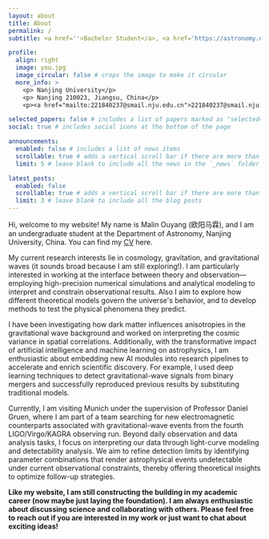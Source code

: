 ```yaml
---
layout: about
title: About
permalink: /
subtitle: <a href=''>Bachelor Student</a>, <a href='https://astronomy.nju.edu.cn/'>Department of Astronomy, Nanjing University</a> <br/> 

profile:
  align: right
  image: you.jpg
  image_circular: false # crops the image to make it circular
  more_info: >
    <p> Nanjing University</p>
    <p> Nanjing 210023, Jiangsu, China</p>
    <p><a href="mailto:221840237@smail.nju.edu.cn">221840237@smail.nju.edu.cn</a></p>

selected_papers: false # includes a list of papers marked as "selected={true}"
social: true # includes social icons at the bottom of the page

announcements:
  enabled: false # includes a list of news items
  scrollable: true # adds a vertical scroll bar if there are more than 3 news items
  limit: 5 # leave blank to include all the news in the `_news` folder

latest_posts:
  enabled: false
  scrollable: true # adds a vertical scroll bar if there are more than 3 new posts items
  limit: 3 # leave blank to include all the blog posts
---
```


Hi, welcome to my website!
My name is Malin Ouyang (欧阳马霖), and I am an undergraduate student at the Department of Astronomy, Nanjing University, China. You can find my [CV](/assets/pdf/cv.pdf) here.

My current research interests lie in cosmology, gravitation, and gravitational waves (it sounds broad because I am still exploring!). I am particularly interested in working at the interface between theory and observation—employing high-precision numerical simulations and analytical modeling to interpret and constrain observational results. Also I aim to explore how different theoretical models govern the universe's behavior, and to develop methods to test the physical phenomena they predict.

I have been investigating how dark matter influences anisotropies in the gravitational wave background and worked on interpreting the cosmic variance in spatial correlations. Additionally, with the transformative impact of artificial intelligence and machine learning on astrophysics, I am enthusiastic about embedding new AI modules into research pipelines to accelerate and enrich scientific discovery. For example, I used deep learning techniques to detect gravitational-wave signals from binary mergers and successfully reproduced previous results by substituting traditional models.

Currently, I am visiting Munich under the supervision of Professor Daniel Gruen, where I am part of a team searching for new electromagnetic counterparts associated with gravitational-wave events from the fourth LIGO/Virgo/KAGRA observing run. Beyond daily observation and data analysis tasks, I focus on interpreting our data through light-curve modeling and detectability analysis. We aim to refine detection limits by identifying parameter combinations that render astrophysical events undetectable under current observational constraints, thereby offering theoretical insights to optimize follow-up strategies.

**Like my website, I am still constructing the building in my academic career (now maybe just laying the foundation). I am always enthusiastic about discussing science and collaborating with others. Please feel free to reach out if you are interested in my work or just want to chat about exciting ideas!**
